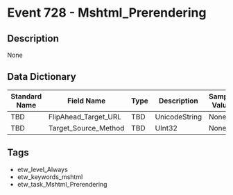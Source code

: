# Event 728 - Mshtml_Prerendering

## Description
None

## Data Dictionary
|Standard Name|Field Name|Type|Description|Sample Value|
|---|---|---|---|---|
|TBD|FlipAhead_Target_URL|TBD|UnicodeString|None|None|
|TBD|Target_Source_Method|TBD|UInt32|None|None|

## Tags
* etw_level_Always
* etw_keywords_mshtml
* etw_task_Mshtml_Prerendering